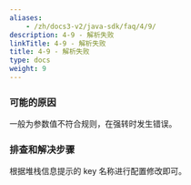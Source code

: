 ```yaml
---
aliases:
    - /zh/docs3-v2/java-sdk/faq/4/9/
description: 4-9 - 解析失败
linkTitle: 4-9 - 解析失败
title: 4-9 - 解析失败
type: docs
weight: 9
---
```



### 可能的原因

一般为参数值不符合规则，在强转时发生错误。

### 排查和解决步骤

根据堆栈信息提示的 key 名称进行配置修改即可。
